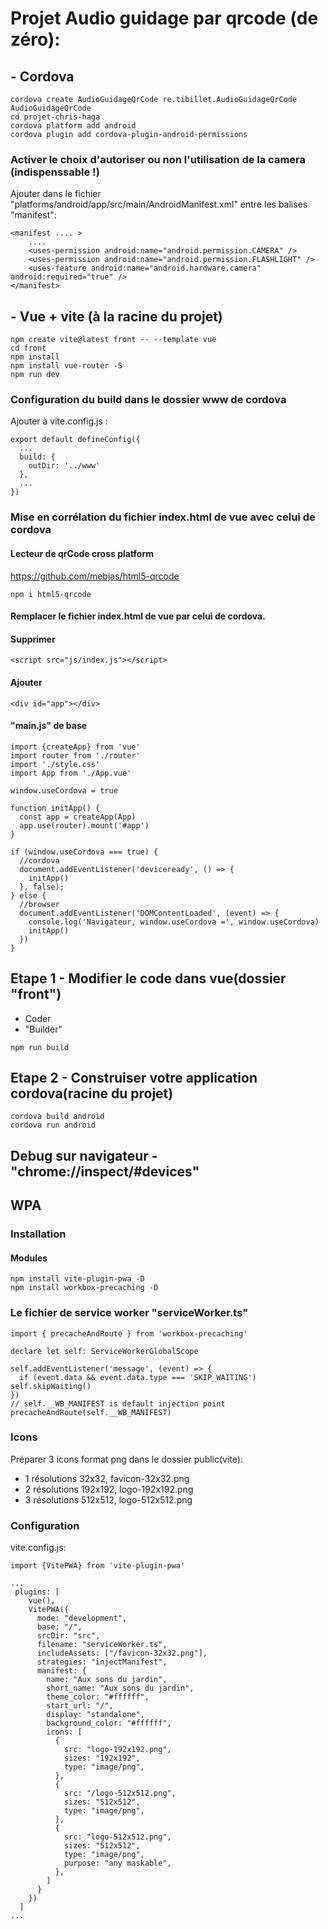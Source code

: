 # Projet Audio guidage par qrcode (de zéro):

## - Cordova
```
cordova create AudioGuidageQrCode re.tibillet.AudioGuidageQrCode AudioGuidageQrCode
cd projet-chris-haga
cordova platform add android
cordova plugin add cordova-plugin-android-permissions
```
### Activer le choix d'autoriser ou non l'utilisation de la camera (indispenssable !)
Ajouter dans le fichier "platforms/android/app/src/main/AndroidManifest.xml" entre les balises "manifest":
```
<manifest .... >
    ....
    <uses-permission android:name="android.permission.CAMERA" />
    <uses-permission android:name="android.permission.FLASHLIGHT" />
    <uses-feature android:name="android.hardware.camera" android:required="true" />
</manifest>
```

## - Vue + vite (à la racine du projet)
```
npm create vite@latest front -- --template vue
cd front
npm install
npm install vue-router -S
npm run dev
```

### Configuration du build dans le dossier www de cordova
Ajouter à vite.config.js :
```
export default defineConfig({
  ...
  build: {
    outDir: '../www'
  },
  ...
})
```

### Mise en corrélation du fichier index.html de vue avec celui de cordova

#### Lecteur de qrCode cross platform
https://github.com/mebjas/html5-qrcode   
```
npm i html5-qrcode
```

#### Remplacer le fichier index.html de vue par celui de cordova.

#### Supprimer
```
<script src="js/index.js"></script>
```

#### Ajouter
```
<div id="app"></div>
```

#### "main.js" de base
```
import {createApp} from 'vue'
import router from './router'
import './style.css'
import App from './App.vue'

window.useCordova = true

function initApp() {
  const app = createApp(App)
  app.use(router).mount('#app')
}

if (window.useCordova === true) {
  //cordova
  document.addEventListener('deviceready', () => {
    initApp()
  }, false);
} else {
  //browser
  document.addEventListener('DOMContentLoaded', (event) => {
    console.log('Navigateur, window.useCordova =', window.useCordova)
    initApp()
  })
}
```

## Etape 1 - Modifier le code dans vue(dossier "front")
- Coder   
- "Builder"
```
npm run build
```

## Etape 2 - Construiser votre application cordova(racine du projet)
```
cordova build android
cordova run android
```

## Debug sur navigateur - "chrome://inspect/#devices"

## WPA

### Installation

#### Modules
```
npm install vite-plugin-pwa -D
npm install workbox-precaching -D
```
### Le fichier de service worker "serviceWorker.ts"
```
import { precacheAndRoute } from 'workbox-precaching'

declare let self: ServiceWorkerGlobalScope

self.addEventListener('message', (event) => {
  if (event.data && event.data.type === 'SKIP_WAITING') self.skipWaiting()
})
// self.__WB_MANIFEST is default injection point
precacheAndRoute(self.__WB_MANIFEST)
```

### Icons
Préparer 3 icons format png dans le dossier public(vite):
- 1 résolutions 32x32, favicon-32x32.png
- 2 résolutions 192x192, logo-192x192.png
- 3 résolutions 512x512, logo-512x512.png

### Configuration
vite.config.js:
```
import {VitePWA} from 'vite-plugin-pwa'

...
 plugins: [
    vue(),
    VitePWA({
      mode: "development",
      base: "/",
      srcDir: "src",
      filename: "serviceWorker.ts",
      includeAssets: ["/favicon-32x32.png"],
      strategies: "injectManifest",
      manifest: {
        name: "Aux sons du jardin",
        short_name: "Aux sons du jardin",
        theme_color: "#ffffff",
        start_url: "/",
        display: "standalone",
        background_color: "#ffffff",
        icons: [
          {
            src: "logo-192x192.png",
            sizes: "192x192",
            type: "image/png",
          },
          {
            src: "/logo-512x512.png",
            sizes: "512x512",
            type: "image/png",
          },
          {
            src: "logo-512x512.png",
            sizes: "512x512",
            type: "image/png",
            purpose: "any maskable",
          },
        ]
      }
    })
  ]
...
```
